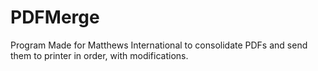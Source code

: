 # PDFMerge
Program Made for Matthews International to consolidate PDFs and send them to printer in order, with modifications.
